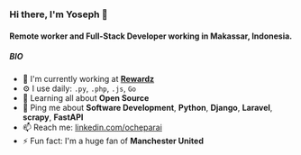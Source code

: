 ### Hi there, I'm Yoseph 👋

#### Remote worker and Full-Stack Developer working in Makassar, Indonesia.

##### BIO

- 🏢 I'm currently working at **[Rewardz][1]**
- ⚙️ I use daily: `.py`, `.php`, `.js`, `Go`
- 🌱 Learning all about **Open Source**
- 💬 Ping me about **Software Development**, **Python**, **Django**, **Laravel**, **scrapy**, **FastAPI**
- 📫 Reach me: [linkedin.com/ocheparai](https://www.linkedin.com/in/ocheparai/)
- ⚡️ Fun fact: I'm a huge fan of **Manchester United**

[1]: https://rewardz.sg/
